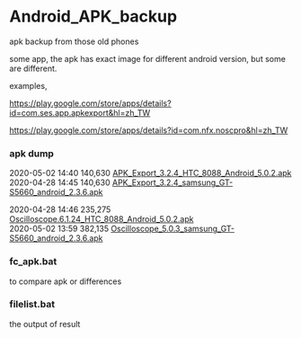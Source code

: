 # Android_APK_backup  
apk backup from those old phones  

some app, the apk has exact image for different android version, but some are different.  

examples,  

https://play.google.com/store/apps/details?id=com.ses.app.apkexport&hl=zh_TW  

https://play.google.com/store/apps/details?id=com.nfx.noscpro&hl=zh_TW  


### apk dump 

2020-05-02  14:40           140,630 [APK_Export_3.2.4_HTC_8088_Android_5.0.2.apk](APK_Export_3.2.4_HTC_8088_Android_5.0.2.apk)    
2020-04-28  14:45           140,630 [APK_Export_3.2.4_samsung_GT-S5660_android_2.3.6.apk](APK_Export_3.2.4_samsung_GT-S5660_android_2.3.6.apk)    

2020-04-28  14:46           235,275 [Oscilloscope.6.1.24_HTC_8088_Android_5.0.2.apk](Oscilloscope.6.1.24_HTC_8088_Android_5.0.2.apk)  
2020-05-02  13:59           382,135 [Oscilloscope_5.0.3_samsung_GT-S5660_android_2.3.6.apk](Oscilloscope_5.0.3_samsung_GT-S5660_android_2.3.6.apk)    

### fc_apk.bat  
to compare apk or differences

### filelist.bat  
the output of result




